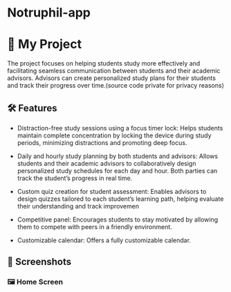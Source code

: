 # Notruphil-app
# 🚀 My Project
The project focuses on helping students study more effectively and facilitating seamless communication between students and their academic advisors. Advisors can create personalized study plans for their students and track their progress over time.(source code private for privacy reasons)

## 🛠 Features

- Distraction-free study sessions using a focus timer lock:
Helps students maintain complete concentration by locking the device during study periods, minimizing distractions and promoting deep focus.

- Daily and hourly study planning by both students and advisors:
Allows students and their academic advisors to collaboratively design personalized study schedules for each day and hour. Both parties can track the student’s progress in real time.

- Custom quiz creation for student assessment:
Enables advisors to design quizzes tailored to each student’s learning path, helping evaluate their understanding and track improvemen
- Competitive panel:
Encourages students to stay motivated by allowing them to compete with peers in a friendly environment.
- Customizable calendar:
Offers a fully customizable calendar.

## 📸 Screenshots
### 🖼 Home Screen





